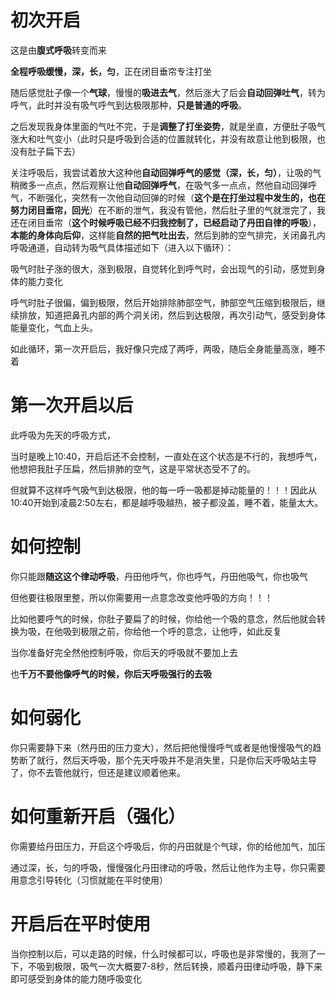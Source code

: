 
# 初次开启

这是由**腹式呼吸**转变而来

**全程呼吸缓慢，深，长，匀**，正在闭目垂帘专注打坐

随后感觉肚子像一个**气球**，慢慢的**吸进去气**，然后涨大了后会**自动回弹吐气**，转为呼气，此时并没有吸气呼气到达极限那种，**只是普通的呼吸**。

之后发现我身体里面的气吐不完，于是**调整了打坐姿势**，就是坐直，方便肚子吸气涨大和吐气变小（此时只是呼吸到合适的位置就转化，并没有故意让他到极限，也没有肚子扁下去）

关注呼吸后，我尝试着放大这种他**自动回弹呼气的感觉（深，长，匀）**，让吸的气稍微多一点点，然后观察让他**自动回弹呼气**，在吸气多一点点，然他自动回弹呼气，不断强化，突然有一次他自动回弹的时候（**这个是在打坐过程中发生的，也在努力闭目垂帘，回光**）在不断的泄气，我没有管他，然后肚子里的气就泄完了，我还在闭目垂帘（**这个时候呼吸已经不归我控制了，已经启动了丹田自律的呼吸**），**本能的身体向后仰**，这样能**自然的把气吐出去**，然后到肺的空气排完，关闭鼻孔内呼吸通道，自动转为吸气具体描述如下（进入以下循环）：

吸气时肚子涨的很大，涨到极限，自觉转化到呼气时，会出现气的引动，感觉到身体的能力变化

呼气时肚子很偏，偏到极限，然后开始排除肺部空气，肺部空气压缩到极限后，继续排放，知道把鼻孔内部的两个洞关闭，然后到达极限，再次引动气，感受到身体能量变化，气血上头。

如此循环，第一次开启后，我好像只完成了两呼，两吸，随后全身能量高涨，睡不着

# 第一次开启以后

此呼吸为先天的呼吸方式，

当时是晚上10:40，开启后还不会控制，一直处在这个状态是不行的，我想呼气，他想把我肚子压扁，然后排肺的空气，这是平常状态受不了的。

但就算不这样呼气吸气到达极限，他的每一呼一吸都是掉动能量的！！！因此从10:40开始到凌晨2:50左右，都是越呼吸越热，被子都没盖，睡不着，能量太大。

# 如何控制

你只能跟**随这这个律动呼吸**，丹田他呼气，你也呼气，丹田他吸气，你也吸气

但他要往极限里整，所以你需要用一点意念改变他呼吸的方向！！！

比如他要呼气的时候，你肚子要扁了的时候，你给他一个吸的意念，然后他就会转换为吸，在他吸到极限之前，你给他一个呼的意念，让他呼，如此反复

当你准备好完全然他控制呼吸，你后天的呼吸就不要加上去

也**千万不要他像呼气的时候，你后天呼吸强行的去吸**

# 如何弱化

你只需要静下来（然丹田的压力变大），然后把他慢慢呼气或者是他慢慢吸气的趋势断了就行，然后天呼吸，那个先天呼吸并不是消失里，只是你后天呼吸站主导了，你不去管他就行，但还是建议顺着他来。


# 如何重新开启（强化）

你需要给丹田压力，开启这个呼吸后，你的丹田就是个气球，你的给他加气，加压

通过深，长，匀的呼吸，慢慢强化丹田律动的呼吸，然后让他作为主导，你只需要用意念引导转化（习惯就能在平时使用）

# 开启后在平时使用

当你控制以后，可以走路的时候，什么时候都可以，呼吸也是非常慢的，我测了一下，不吸到极限，吸气一次大概要7-8秒，然后转换，顺着丹田律动呼吸，静下来即可感受到身体的能力随呼吸变化







